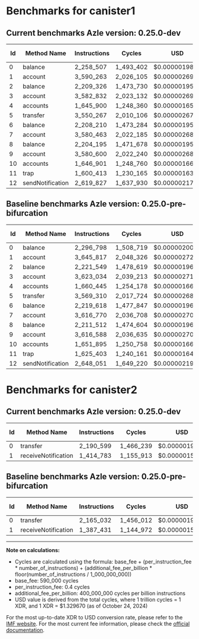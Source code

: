 # Benchmarks for canister1

## Current benchmarks Azle version: 0.25.0-dev

| Id  | Method Name      | Instructions | Cycles    | USD           | USD/Million Calls | Change                             |
| --- | ---------------- | ------------ | --------- | ------------- | ----------------- | ---------------------------------- |
| 0   | balance          | 2_258_507    | 1_493_402 | $0.0000019857 | $1.98             | <font color="green">-38_291</font> |
| 1   | account          | 3_590_263    | 2_026_105 | $0.0000026941 | $2.69             | <font color="green">-55_554</font> |
| 2   | balance          | 2_209_326    | 1_473_730 | $0.0000019596 | $1.95             | <font color="green">-12_223</font> |
| 3   | account          | 3_582_832    | 2_023_132 | $0.0000026901 | $2.69             | <font color="green">-40_202</font> |
| 4   | accounts         | 1_645_900    | 1_248_360 | $0.0000016599 | $1.65             | <font color="green">-14_545</font> |
| 5   | transfer         | 3_550_267    | 2_010_106 | $0.0000026728 | $2.67             | <font color="green">-19_043</font> |
| 6   | balance          | 2_208_210    | 1_473_284 | $0.0000019590 | $1.95             | <font color="green">-11_408</font> |
| 7   | account          | 3_580_463    | 2_022_185 | $0.0000026888 | $2.68             | <font color="green">-36_307</font> |
| 8   | balance          | 2_204_195    | 1_471_678 | $0.0000019568 | $1.95             | <font color="green">-7_317</font>  |
| 9   | account          | 3_580_600    | 2_022_240 | $0.0000026889 | $2.68             | <font color="green">-35_988</font> |
| 10  | accounts         | 1_646_901    | 1_248_760 | $0.0000016604 | $1.66             | <font color="green">-4_994</font>  |
| 11  | trap             | 1_600_413    | 1_230_165 | $0.0000016357 | $1.63             | <font color="green">-24_990</font> |
| 12  | sendNotification | 2_619_827    | 1_637_930 | $0.0000021779 | $2.17             | <font color="green">-28_224</font> |

## Baseline benchmarks Azle version: 0.25.0-pre-bifurcation

| Id  | Method Name      | Instructions | Cycles    | USD           | USD/Million Calls |
| --- | ---------------- | ------------ | --------- | ------------- | ----------------- |
| 0   | balance          | 2_296_798    | 1_508_719 | $0.0000020061 | $2.00             |
| 1   | account          | 3_645_817    | 2_048_326 | $0.0000027236 | $2.72             |
| 2   | balance          | 2_221_549    | 1_478_619 | $0.0000019661 | $1.96             |
| 3   | account          | 3_623_034    | 2_039_213 | $0.0000027115 | $2.71             |
| 4   | accounts         | 1_660_445    | 1_254_178 | $0.0000016676 | $1.66             |
| 5   | transfer         | 3_569_310    | 2_017_724 | $0.0000026829 | $2.68             |
| 6   | balance          | 2_219_618    | 1_477_847 | $0.0000019650 | $1.96             |
| 7   | account          | 3_616_770    | 2_036_708 | $0.0000027081 | $2.70             |
| 8   | balance          | 2_211_512    | 1_474_604 | $0.0000019607 | $1.96             |
| 9   | account          | 3_616_588    | 2_036_635 | $0.0000027081 | $2.70             |
| 10  | accounts         | 1_651_895    | 1_250_758 | $0.0000016631 | $1.66             |
| 11  | trap             | 1_625_403    | 1_240_161 | $0.0000016490 | $1.64             |
| 12  | sendNotification | 2_648_051    | 1_649_220 | $0.0000021929 | $2.19             |

# Benchmarks for canister2

## Current benchmarks Azle version: 0.25.0-dev

| Id  | Method Name         | Instructions | Cycles    | USD           | USD/Million Calls | Change                           |
| --- | ------------------- | ------------ | --------- | ------------- | ----------------- | -------------------------------- |
| 0   | transfer            | 2_190_599    | 1_466_239 | $0.0000019496 | $1.94             | <font color="red">+25_567</font> |
| 1   | receiveNotification | 1_414_783    | 1_155_913 | $0.0000015370 | $1.53             | <font color="red">+27_352</font> |

## Baseline benchmarks Azle version: 0.25.0-pre-bifurcation

| Id  | Method Name         | Instructions | Cycles    | USD           | USD/Million Calls |
| --- | ------------------- | ------------ | --------- | ------------- | ----------------- |
| 0   | transfer            | 2_165_032    | 1_456_012 | $0.0000019360 | $1.93             |
| 1   | receiveNotification | 1_387_431    | 1_144_972 | $0.0000015224 | $1.52             |

---

**Note on calculations:**

-   Cycles are calculated using the formula: base_fee + (per_instruction_fee \* number_of_instructions) + (additional_fee_per_billion \* floor(number_of_instructions / 1_000_000_000))
-   base_fee: 590_000 cycles
-   per_instruction_fee: 0.4 cycles
-   additional_fee_per_billion: 400_000_000 cycles per billion instructions
-   USD value is derived from the total cycles, where 1 trillion cycles = 1 XDR, and 1 XDR = $1.329670 (as of October 24, 2024)

For the most up-to-date XDR to USD conversion rate, please refer to the [IMF website](https://www.imf.org/external/np/fin/data/rms_sdrv.aspx).
For the most current fee information, please check the [official documentation](https://internetcomputer.org/docs/current/developer-docs/gas-cost#execution).
